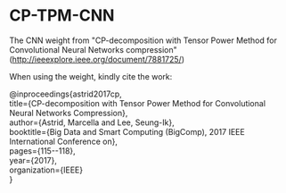 # CP-TPM-CNN
The CNN weight from "CP-decomposition with Tensor Power Method for Convolutional Neural Networks compression" (http://ieeexplore.ieee.org/document/7881725/)

When using the weight, kindly cite the work:

@inproceedings{astrid2017cp,<br />
  title={CP-decomposition with Tensor Power Method for Convolutional Neural Networks Compression},<br />
  author={Astrid, Marcella and Lee, Seung-Ik},<br />
  booktitle={Big Data and Smart Computing (BigComp), 2017 IEEE International Conference on},<br />
  pages={115--118},<br />
  year={2017},<br />
  organization={IEEE}<br />
}
